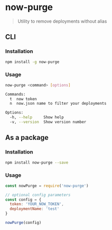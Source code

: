 # now-purge

> Utility to remove deployments without alias

## CLI

### Installation

```bash
npm install -g now-purge
```

### Usage
```bash
now-purge <command> [options]

Commands:
  t  now token
  n  now.json name to filter your deployments

Options:
  -h, --help     Show help                                             [boolean]
  -v, --version  Show version number                                   [boolean]
```

## As a package

### Installation

```bash
npm install now-purge --save
```

### Usage

```javascript
const nowPurge = require('now-purge')

// optional config parameters
const config = {
  token: 'YOUR_NOW_TOKEN',
  deploymentName: 'test'
}

nowPurge(config)
```
